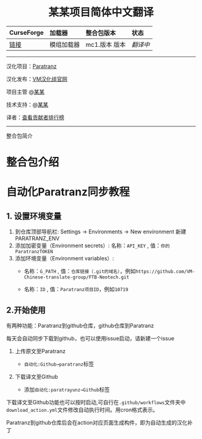 <div align="center"> 
   <h1>某某项目简体中文翻译</h1>
</a>
</div>

CurseForge|加载器|整合包版本|状态
:-|:-|:-|:-
[链接](原链接)|模组加载器|mc1.版本 版本|*翻译中*|

---

汉化项目：[Paratranz](https://paratranz.cn/projects/项目)

汉化发布：[VM汉化组官网](https://beta.vmct-cn.top/modpacks/项目)

项目主管 @[某某](https://github.com/某某)

技术支持：@[某某](https://github.com/某某)

译者：[查看贡献者排行榜](https://paratranz.cn/projects/项目/leaderboard)


---
整合包简介

# 整合包介绍



# 自动化Paratranz同步教程
## 1. 设置环境变量

1. 到仓库顶部导航栏: Settings -> Environments -> New environment 新建PARATRANZ_ENV
2. 添加加密变量（Environment secrets）: 名称：`API_KEY` , 值：`你的ParatranzTOKEN`
3. 添加环境变量（Environment variables）: 
    - 名称：`G_PATH` , 值：`仓库链接（.git的域名）`，例如`https://github.com/VM-Chinese-translate-group/FTB-Neotech.git`
    
    - 名称：`ID` , 值：`Paratranz项目ID`，例如`10719`

## 2.开始使用

有两种功能：Paratranz到github仓库，github仓库到Paratranz

每天会自动同步下载到github，也可以使用issue启动，请新建一个issue

1. 上传原文至Paratranz
   - `自动化:Github→paratranz`标签

2. 下载译文至Github
   - 添加`自动化:paratrayunz→Github`标签


下载译文至Github功能也可以按时启动,可自行在`.github/workflows`文件夹中`download_action.yml`文件修改自动执行时间。用cron格式表示。

Paratranz到github仓库后会在action对应页面生成构件，即为自动生成的汉化补丁
